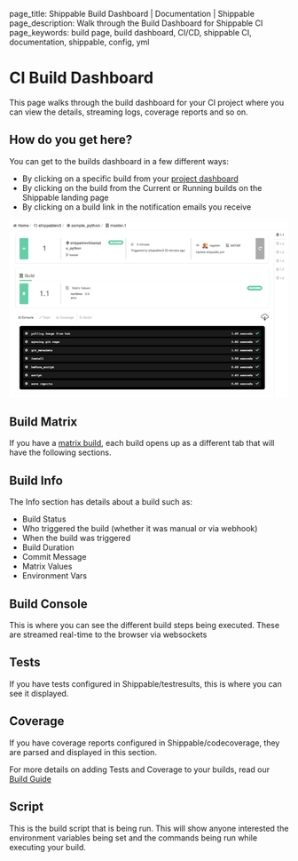 page_title: Shippable Build Dashboard | Documentation | Shippable
page_description: Walk through the Build Dashboard for Shippable CI
page_keywords: build page, build dashboard, CI/CD, shippable CI, documentation, shippable, config, yml

# CI Build Dashboard

This page walks through the build dashboard for your CI project where you can view the details, streaming logs, coverage reports and so on.

## How do you get here?

You can get to the builds dashboard in a few different ways:

- By clicking on a specific build from your [project dashboard](project_dashboard)
- By clicking on the build from the Current or Running builds on the Shippable landing page
- By clicking on a build link in the notification emails you receive

![build dashboard](images/build_dashboard.gif)

## Build Matrix

If you have a [matrix build](yml_reference/#build-matrix), each build opens up as a different tab that will have the following sections.

## Build Info

The Info section has details about a build such as:

- Build Status
- Who triggered the build (whether it was manual or via webhook)
- When the build was triggered
- Build Duration
- Commit Message
- Matrix Values
- Environment Vars

## Build Console

This is where you can see the different build steps being executed. These are streamed real-time to the browser via websockets

## Tests

If you have tests configured in Shippable/testresults, this is where you can see it displayed.

## Coverage

If you have coverage reports configured in Shippable/codecoverage, they are parsed and displayed in this section.

For more details on adding Tests and Coverage to your builds, read our [Build Guide](build_case2)

## Script

This is the build script that is being run. This will show anyone interested the environment variables being set and the commands being run while executing your build.



